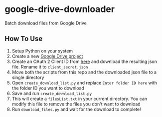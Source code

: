 # google-drive-downloader
Batch download files from Google Drive

## How To Use
1) Setup Python on your system
2) Create a new [Google Drive project](https://developers.google.com/drive/activity/v1/guides/project)
3) Create an OAuth 2 Client ID from [here](https://console.developers.google.com/apis/credentials) and download the resulting json file. Rename it to  `client_secret.json`
4) Move both the scripts from this repo and the downloaded json file to a single directory
5) Open `create_download_list.py` and replace `Enter folder ID here` with the folder ID you want to download
6) Save and run `create_download_list.py`
7) This will create a `filesList.txt` in your current directory. You can modify this file to remove the files you don't want to download
8) Run `download_files.py` and wait for the download to complete!
